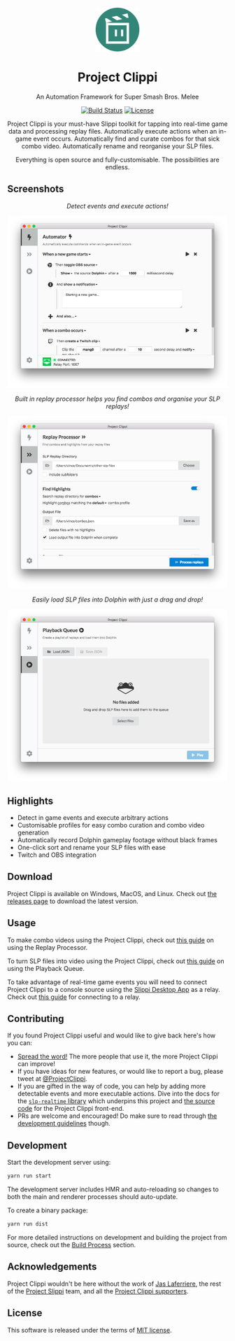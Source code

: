 <p align="center">
  <img src="build/icon.png" alt="Project Clippi Logo" width="100" height="100" />
</p>
<h1 align="center">Project Clippi</h1>

<div align="center">

An Automation Framework for Super Smash Bros. Melee

[![Build Status](https://github.com/vinceau/project-clippi/workflows/build/badge.svg)](https://github.com/vinceau/project-clippi/actions?workflow=build)
[![License](https://img.shields.io/badge/license-MIT-brightgreen)](https://github.com/vinceau/project-clippi/blob/master/LICENSE)

Project Clippi is your must-have Slippi toolkit for tapping into real-time game data and processing replay files. Automatically execute actions when an in-game event occurs. Automatically find and curate combos for that sick combo video. Automatically rename and reorganise your SLP files.

Everything is open source and fully-customisable. The possibilities are endless.

</div>

## Screenshots

<div align="center">

_Detect events and execute actions!_

![Project Clippi main screenshot](docs/images/1-automator.png)

_Built in replay processor helps you find combos and organise your SLP replays!_

![slp file processor screenshot](docs/images/2-processor.png)

_Easily load SLP files into Dolphin with just a drag and drop!_

![Project Clippi playback queue screenshot](docs/images/3-playback.png)

</div>

## Highlights

- Detect in game events and execute arbitrary actions
- Customisable profiles for easy combo curation and combo video generation
- Automatically record Dolphin gameplay footage without black frames
- One-click sort and rename your SLP files with ease
- Twitch and OBS integration

## Download

Project Clippi is available on Windows, MacOS, and Linux. Check out [the releases page](https://github.com/vinceau/project-clippi/releases/latest) to download the latest version.

## Usage

To make combo videos using the Project Clippi, check out [this guide](https://medium.com/@vinceau/how-to-make-combo-videos-using-project-clippi-6bf2758f546e) on using the Replay Processor.

To turn SLP files into video using the Project Clippi, check out [this guide](https://vinceau.medium.com/how-to-turn-slp-files-into-video-using-obs-and-project-clippi-23fe0598de29) on using the Playback Queue.

To take advantage of real-time game events you will need to connect Project Clippi to a console source using the [Slippi Desktop App](https://slippi.gg/downloads) as a relay. Check out [this guide](docs/connect_to_relay/README.md) for connecting to a relay.

## Contributing

If you found Project Clippi useful and would like to give back here's how you can:

- [Spread the word!](https://twitter.com/intent/retweet?tweet_id=1215995909915336705) The more people that use it, the more Project Clippi can improve!
- If you have ideas for new features, or would like to report a bug, please tweet at [@ProjectClippi](https://twitter.com/ProjectClippi).
- If you are gifted in the way of code, you can help by adding more detectable events and more executable actions. Dive into the docs for the [`slp-realtime` library](https://github.com/vinceau/slp-realtime) which underpins this project and [the source code](https://github.com/vinceau/project-clippi) for the Project Clippi front-end.
- PRs are welcome and encouraged! Do make sure to read through [the development guidelines](CONTRIBUTING.md#development-guidelines) though.

## Development

Start the development server using:

```bash
yarn run start
```

The development server includes HMR and auto-reloading so changes to both the main and renderer processes should auto-update.

To create a binary package:

```bash
yarn run dist
```

For more detailed instructions on development and building the project from source, check out the [Build Process](CONTRIBUTING.md#build-process) section.

## Acknowledgements

Project Clippi wouldn't be here without the work of [Jas Laferriere](https://github.com/JLaferri), the rest of the [Project Slippi](https://github.com/project-slippi) team, and all the [Project Clippi supporters](SUPPORTERS.md).

## License

This software is released under the terms of [MIT license](LICENSE).
